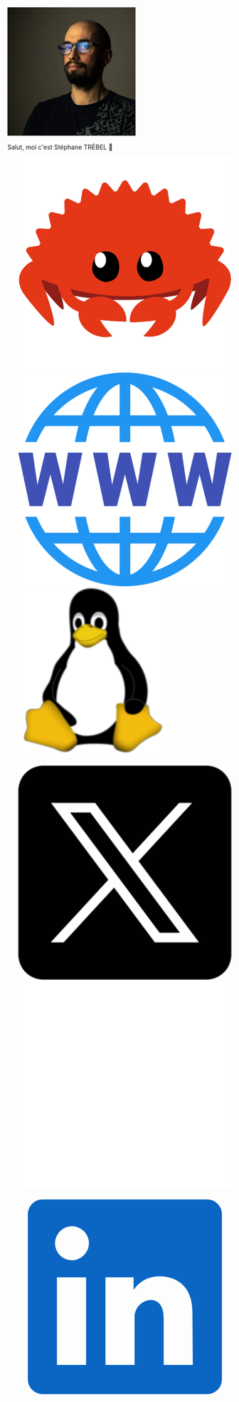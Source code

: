 <img src="common/assets/profil-steph.png" alt="Ma photo de profil" />
<p>Salut, moi c'est Stéphane TRÉBEL 👋</p>
<ul class="fragment flex-column" style="list-style-type: none">
    <li class="profile">
        <img class="image" src="common/assets/ferris.png" alt="Ferris, la mascotte de Rust" />
    </li>
    <li class="profile">
        <img class="image"
            src="common/assets/www.png"
            alt="Un logo pour le World Wide Web"
        />
    </li>
    <li class="profile">
        <img class="image" src="common/assets/tux.png" alt="Tux, la mascotte de Linux" />
    </li>
</ul>
<ul class="fragment flex-column" style="list-style-type: none">
    <li class="profile">
        <img class="image" src="common/assets/twitter.png" alt="Le logo du réseau X" />
    </li>
    <li class="profile">
        <img class="image" src="common/assets/github.png" alt="Le logo de Github" />
    </li>
    <li class="profile">
        <svg class="image"
            xmlns="http://www.w3.org/2000/svg"
            viewBox="1 1 22 22"
            fill="rgb(10, 102, 194)"
            focusable="false"
        >
            <path
                d="M20.5 2h-17A1.5 1.5 0 002 3.5v17A1.5 1.5 0 003.5 22h17a1.5 1.5 0 001.5-1.5v-17A1.5 1.5 0 0020.5 2zM8 19H5v-9h3zM6.5 8.25A1.75 1.75 0 118.3 6.5a1.78 1.78 0 01-1.8 1.75zM19 19h-3v-4.74c0-1.42-.6-1.93-1.38-1.93A1.74 1.74 0 0013 14.19a.66.66 0 000 .14V19h-3v-9h2.9v1.3a3.11 3.11 0 012.7-1.4c1.55 0 3.36.86 3.36 3.66z"
            ></path>
        </svg>
    </li>
</ul>
